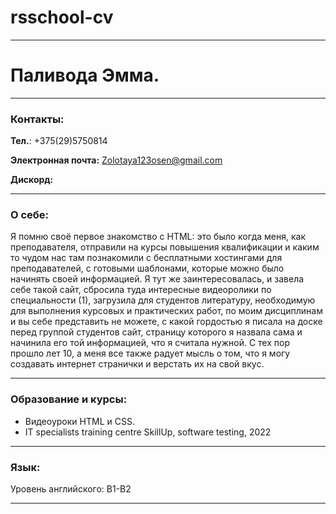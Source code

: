 # rsschool-cv
___
# Паливода Эмма.

---
### Контакты: 
__Тел.__: +375(29)5750814


__Электронная почта:__ Zolotaya123osen@gmail.com


__Дискорд:__
___
### О себе:
Я помню своё первое знакомство с НТМL: это было когда меня, как преподавателя, отправили на курсы повышения квалификации и каким то чудом нас там познакомили с бесплатными хостингами для преподавателей, с готовыми шаблонами, 
которые можно было начинять своей информацией. Я тут же заинтересовалась, и завела себе такой сайт, сбросила туда интересные видеоролики по специальности (1), загрузила для студентов литературу, необходимую для выполнения курсовых и практических работ, по моим дисциплинам и вы себе представить не можете, с какой гордостью я писала на доске перед группой студентов сайт, страницу которого я назвала сама и начинила его той информацией, что я считала нужной. 
С тех пор прошло лет 10, а меня все также радует мысль о том, что я могу создавать интернет странички и верстать их на свой вкус.
___
### Образование и курсы:
* Видеоуроки HTML и CSS.
* IT specialists training centre SkillUp, software testing, 2022
___
### Язык: 

Уровень английского: В1-В2
___
